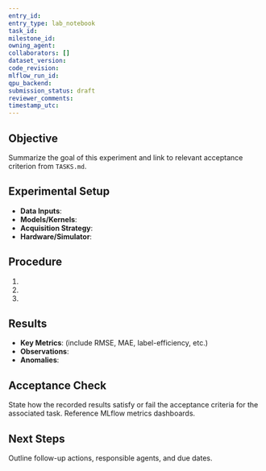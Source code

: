```yaml
---
entry_id: 
entry_type: lab_notebook
task_id: 
milestone_id: 
owning_agent: 
collaborators: []
dataset_version: 
code_revision: 
mlflow_run_id: 
qpu_backend: 
submission_status: draft
reviewer_comments: 
timestamp_utc: 
---
```


## Objective
Summarize the goal of this experiment and link to relevant acceptance criterion from `TASKS.md`.

## Experimental Setup
- **Data Inputs**:
- **Models/Kernels**:
- **Acquisition Strategy**:
- **Hardware/Simulator**:

## Procedure
1. 
2. 
3. 

## Results
- **Key Metrics**: (include RMSE, MAE, label-efficiency, etc.)
- **Observations**:
- **Anomalies**:

## Acceptance Check
State how the recorded results satisfy or fail the acceptance criteria for the associated task. Reference MLflow metrics dashboards.

## Next Steps
Outline follow-up actions, responsible agents, and due dates.

